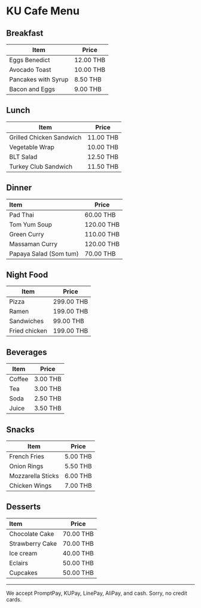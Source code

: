 # KU Cafe Menu

## Breakfast

Item                      | Price
------------------------ | ------
Eggs Benedict            | 12.00 THB
Avocado Toast            | 10.00 THB
Pancakes with Syrup      | 8.50 THB
Bacon and Eggs          | 9.00 THB

## Lunch

Item                      | Price
------------------------ | ------
Grilled Chicken Sandwich | 11.00 THB
Vegetable Wrap           | 10.00 THB
BLT Salad                | 12.50 THB
Turkey Club Sandwich     | 11.50 THB

## Dinner

| Item                   | Price      |
| :--------------------- | ---------- |
| Pad Thai               | 60.00 THB  |
| Tom Yum Soup           | 120.00 THB |
| Green Curry            | 110.00 THB |
| Massaman Curry         | 120.00 THB |
| Papaya Salad (Som tum) | 70.00 THB  |

## Night Food

|Item                      | Price      |
|--------------------------|------------|
|Pizza                     | 299.00 THB |
|Ramen                     | 199.00 THB |
|Sandwiches                | 99.00 THB  |
|Fried chicken             | 199.00 THB |

## Beverages
| Item                     | Price    |
|------------------------  | ---------|
|Coffee                    | 3.00 THB |
|Tea                       | 3.00 THB |
|Soda                      | 2.50 THB |
|Juice                     | 3.50 THB |    

## Snacks
|Item                      | Price|
|------------------------ | ------|
|French Fries             | 5.00 THB|
|Onion Rings              | 5.50 THB|
|Mozzarella Sticks        | 6.00 THB|
|Chicken Wings            | 7.00 THB|

## Desserts

|Item            | Price    |
|:-------------- | ---------|
|Chocolate Cake  | 70.00 THB|
|Strawberry Cake | 70.00 THB|
|Ice cream       | 40.00 THB|
|Eclairs         | 50.00 THB|
|Cupcakes        | 50.00 THB|

---

We accept PromptPay, KUPay, LinePay, AliPay, and cash. Sorry, no credit cards.
